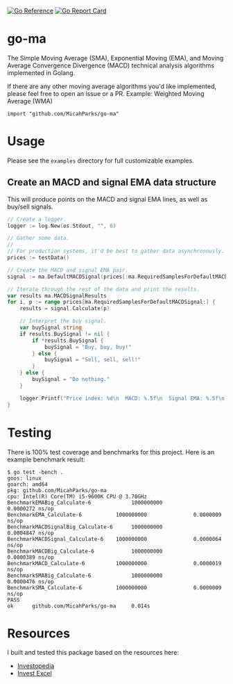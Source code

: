 [![Go Reference](https://pkg.go.dev/badge/github.com/MicahParks/go-ma.svg)](https://pkg.go.dev/github.com/MicahParks/go-ma) [![Go Report Card](https://goreportcard.com/badge/github.com/MicahParks/go-ma)](https://goreportcard.com/report/github.com/MicahParks/go-ma)
# go-ma
The Simple Moving Average (SMA), Exponential Moving (EMA), and Moving Average Convergence Divergence (MACD) technical
analysis algorithms implemented in Golang.

If there are any other moving average algorithms you'd like implemented, please feel free to open an issue or a PR.
Example: Weighted Moving Average (WMA)

```
import "github.com/MicahParks/go-ma"
```

# Usage
Please see the `examples` directory for full customizable examples.

## Create an MACD and signal EMA data structure
This will produce points on the MACD and signal EMA lines, as well as buy/sell signals.
```go
// Create a logger.
logger := log.New(os.Stdout, "", 0)

// Gather some data.
//
// For production systems, it'd be best to gather data asynchronously.
prices := testData()

// Create the MACD and signal EMA pair.
signal := ma.DefaultMACDSignal(prices[:ma.RequiredSamplesForDefaultMACDSignal])

// Iterate through the rest of the data and print the results.
var results ma.MACDSignalResults
for i, p := range prices[ma.RequiredSamplesForDefaultMACDSignal:] {
	results = signal.Calculate(p)

	// Interpret the buy signal.
	var buySignal string
	if results.BuySignal != nil {
		if *results.BuySignal {
			buySignal = "Buy, buy, buy!"
		} else {
			buySignal = "Sell, sell, sell!"
		}
	} else {
		buySignal = "Do nothing."
	}

	logger.Printf("Price index: %d\n  MACD: %.5f\n  Signal EMA: %.5f\n  Buy signal: %s", i+ma.RequiredSamplesForDefaultMACDSignal, results.MACD.Result, results.SignalEMA, buySignal)
}
```

# Testing
There is 100% test coverage and benchmarks for this project. Here is an example benchmark result:
```
$ go test -bench .
goos: linux
goarch: amd64
pkg: github.com/MicahParks/go-ma
cpu: Intel(R) Core(TM) i5-9600K CPU @ 3.70GHz
BenchmarkEMABig_Calculate-6             1000000000               0.0000272 ns/op
BenchmarkEMA_Calculate-6           1000000000               0.0000009 ns/op
BenchmarkMACDSignalBig_Calculate-6      1000000000               0.0004847 ns/op
BenchmarkMACDSignal_Calculate-6    1000000000               0.0000064 ns/op
BenchmarkMACDBig_Calculate-6            1000000000               0.0000389 ns/op
BenchmarkMACD_Calculate-6          1000000000               0.0000019 ns/op
BenchmarkSMABig_Calculate-6             1000000000               0.0000476 ns/op
BenchmarkSMA_Calculate-6           1000000000               0.0000009 ns/op
PASS
ok      github.com/MicahParks/go-ma     0.014s
```

# Resources
I built and tested this package based on the resources here:
* [Investopedia](https://www.investopedia.com/terms/m/macd.asp)
* [Invest Excel](https://investexcel.net/how-to-calculate-macd-in-excel/)
